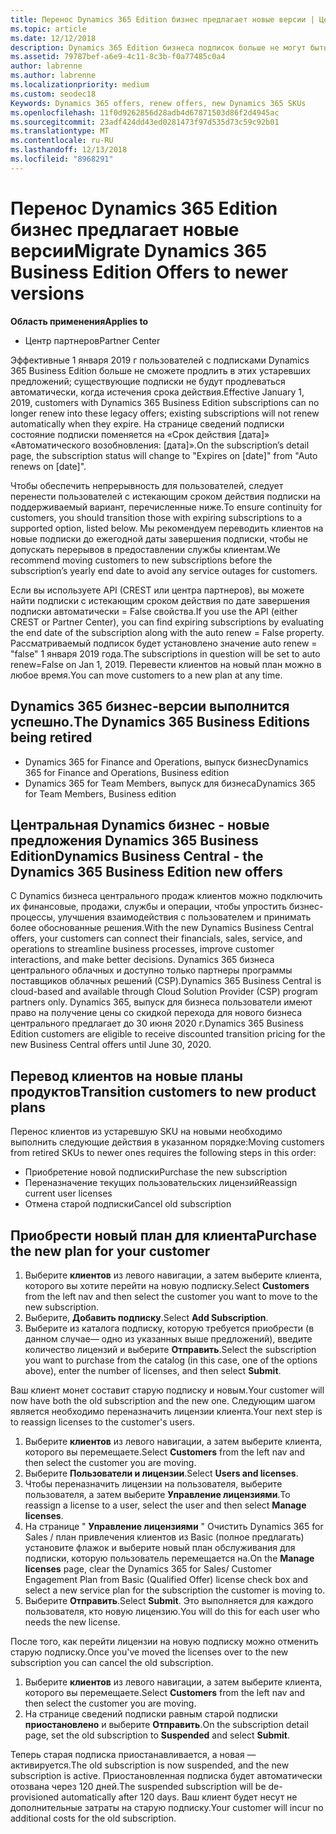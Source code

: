 ```yaml
---
title: Перенос Dynamics 365 Edition бизнес предлагает новые версии | Центр партнеров
ms.topic: article
ms.date: 12/12/2018
description: Dynamics 365 Edition бизнеса подписок больше не могут быть обновлены.
ms.assetid: 79787bef-a6e9-4c11-8c3b-f0a77485c0a4
author: labrenne
ms.author: labrenne
ms.localizationpriority: medium
ms.custom: seodec18
Keywords: Dynamics 365 offers, renew offers, new Dynamics 365 SKUs
ms.openlocfilehash: 11f0d9262856d28adb4d67871503d86f2d4945ac
ms.sourcegitcommit: 23adf424dd43ed0281473f97d535d73c59c92b01
ms.translationtype: MT
ms.contentlocale: ru-RU
ms.lasthandoff: 12/13/2018
ms.locfileid: "8968291"
---
```

# <a name="migrate-dynamics-365-business-edition-offers-to-newer-versions"></a><span data-ttu-id="41074-103">Перенос Dynamics 365 Edition бизнес предлагает новые версии</span><span class="sxs-lookup"><span data-stu-id="41074-103">Migrate Dynamics 365 Business Edition Offers to newer versions</span></span> 

**<span data-ttu-id="41074-104">Область применения</span><span class="sxs-lookup"><span data-stu-id="41074-104">Applies to</span></span>**

- <span data-ttu-id="41074-105">Центр партнеров</span><span class="sxs-lookup"><span data-stu-id="41074-105">Partner Center</span></span>

<span data-ttu-id="41074-106">Эффективные 1 января 2019 г пользователей с подписками Dynamics 365 Business Edition больше не сможете продлить в этих устаревших предложений; существующие подписки не будут продлеваться автоматически, когда истечения срока действия.</span><span class="sxs-lookup"><span data-stu-id="41074-106">Effective January 1, 2019, customers with Dynamics 365 Business Edition subscriptions can no longer renew into these legacy offers; existing subscriptions will not renew automatically when they expire.</span></span> <span data-ttu-id="41074-107">На странице сведений подписки состояние подписки поменяется на «Срок действия [дата]» «Автоматического возобновления: [дата]».</span><span class="sxs-lookup"><span data-stu-id="41074-107">On the subscription’s detail page, the subscription status will change to "Expires on [date]" from "Auto renews on [date]".</span></span>

<span data-ttu-id="41074-108">Чтобы обеспечить непрерывность для пользователей, следует перенести пользователей с истекающим сроком действия подписки на поддерживаемый вариант, перечисленные ниже.</span><span class="sxs-lookup"><span data-stu-id="41074-108">To ensure continuity for customers, you should transition those with expiring subscriptions to a supported option, listed below.</span></span> <span data-ttu-id="41074-109">Мы рекомендуем переводить клиентов на новые подписки до ежегодной даты завершения подписки, чтобы не допускать перерывов в предоставлении службы клиентам.</span><span class="sxs-lookup"><span data-stu-id="41074-109">We recommend moving customers to new subscriptions before the subscription’s yearly end date to avoid any service outages for customers.</span></span>

<span data-ttu-id="41074-110">Если вы используете API (CREST или центра партнеров), вы можете найти подписки с истекающим сроком действия по дате завершения подписки автоматически = False свойства.</span><span class="sxs-lookup"><span data-stu-id="41074-110">If you use the API (either CREST or Partner Center), you can find expiring subscriptions by evaluating the end date of the subscription along with the auto renew = False property.</span></span> <span data-ttu-id="41074-111">Рассматриваемый подписок будет установлено значение auto renew = "false" 1 января 2019 года.</span><span class="sxs-lookup"><span data-stu-id="41074-111">The subscriptions in question will be set to auto renew=False on Jan 1, 2019.</span></span> <span data-ttu-id="41074-112">Перевести клиентов на новый план можно в любое время.</span><span class="sxs-lookup"><span data-stu-id="41074-112">You can move customers to a new plan at any time.</span></span> 

## <a name="the-dynamics-365-business-editions-being-retired"></a><span data-ttu-id="41074-113">Dynamics 365 бизнес-версии выполнится успешно.</span><span class="sxs-lookup"><span data-stu-id="41074-113">The Dynamics 365 Business Editions being retired</span></span>

- <span data-ttu-id="41074-114">Dynamics 365 for Finance and Operations, выпуск бизнес</span><span class="sxs-lookup"><span data-stu-id="41074-114">Dynamics 365 for Finance and Operations, Business edition</span></span>
- <span data-ttu-id="41074-115">Dynamics 365 for Team Members, выпуск для бизнеса</span><span class="sxs-lookup"><span data-stu-id="41074-115">Dynamics 365 for Team Members, Business edition</span></span>

## <a name="dynamics-business-central---the-dynamics-365-business-edition-new-offers"></a><span data-ttu-id="41074-116">Центральная Dynamics бизнес - новые предложения Dynamics 365 Business Edition</span><span class="sxs-lookup"><span data-stu-id="41074-116">Dynamics Business Central - the Dynamics 365 Business Edition new offers</span></span>

<span data-ttu-id="41074-117">С Dynamics бизнеса центрального продаж клиентов можно подключить их финансовые, продажи, службы и операции, чтобы упростить бизнес-процессы, улучшения взаимодействия с пользователем и принимать более обоснованные решения.</span><span class="sxs-lookup"><span data-stu-id="41074-117">With the new Dynamics Business Central offers, your customers can connect their financials, sales, service, and operations to streamline business processes, improve customer interactions, and make better decisions.</span></span> <span data-ttu-id="41074-118">Dynamics 365 бизнеса центрального облачных и доступно только партнеры программы поставщиков облачных решений (CSP).</span><span class="sxs-lookup"><span data-stu-id="41074-118">Dynamics 365 Business Central is cloud-based and available through Cloud Solution Provider (CSP) program partners only.</span></span>
<span data-ttu-id="41074-119">Dynamics 365, выпуск для бизнеса пользователи имеют право на получение цены со скидкой перехода для нового бизнеса центрального предлагает до 30 июня 2020 г.</span><span class="sxs-lookup"><span data-stu-id="41074-119">Dynamics 365 Business Edition customers are eligible to receive discounted transition pricing for the new Business Central offers until June 30, 2020.</span></span>

## <a name="transition-customers-to-new-product-plans"></a><span data-ttu-id="41074-120">Перевод клиентов на новые планы продуктов</span><span class="sxs-lookup"><span data-stu-id="41074-120">Transition customers to new product plans</span></span>

 <span data-ttu-id="41074-121">Перенос клиентов из устаревшую SKU на новыми необходимо выполнить следующие действия в указанном порядке:</span><span class="sxs-lookup"><span data-stu-id="41074-121">Moving customers from retired SKUs to newer ones requires the following steps in this order:</span></span>

- <span data-ttu-id="41074-122">Приобретение новой подписки</span><span class="sxs-lookup"><span data-stu-id="41074-122">Purchase the new subscription</span></span>
- <span data-ttu-id="41074-123">Переназначение текущих пользовательских лицензий</span><span class="sxs-lookup"><span data-stu-id="41074-123">Reassign current user licenses</span></span>
- <span data-ttu-id="41074-124">Отмена старой подписки</span><span class="sxs-lookup"><span data-stu-id="41074-124">Cancel old subscription</span></span>

## <a name="purchase-the-new-plan-for-your-customer"></a><span data-ttu-id="41074-125">Приобрести новый план для клиента</span><span class="sxs-lookup"><span data-stu-id="41074-125">Purchase the new plan for your customer</span></span>

1. <span data-ttu-id="41074-126">Выберите **клиентов** из левого навигации, а затем выберите клиента, которого вы хотите перейти на новую подписку.</span><span class="sxs-lookup"><span data-stu-id="41074-126">Select **Customers** from the left nav and then select the customer you want to move to the new subscription.</span></span>
2. <span data-ttu-id="41074-127">Выберите, **Добавить подписку**.</span><span class="sxs-lookup"><span data-stu-id="41074-127">Select **Add Subscription**.</span></span>
3. <span data-ttu-id="41074-128">Выберите из каталога подписку, которую требуется приобрести (в данном случае— одно из указанных выше предложений), введите количество лицензий и выберите **Отправить**.</span><span class="sxs-lookup"><span data-stu-id="41074-128">Select the subscription you want to purchase from the catalog (in this case, one of the options above), enter the number of licenses, and then select **Submit**.</span></span> 

<span data-ttu-id="41074-129">Ваш клиент монет составит старую подписку и новым.</span><span class="sxs-lookup"><span data-stu-id="41074-129">Your customer will now have both the old subscription and the new one.</span></span> <span data-ttu-id="41074-130">Следующим шагом является необходимо переназначить лицензии клиента.</span><span class="sxs-lookup"><span data-stu-id="41074-130">Your next step is to reassign licenses to the customer's users.</span></span>

1. <span data-ttu-id="41074-131">Выберите **клиентов** из левого навигации, а затем выберите клиента, которого вы перемещаете.</span><span class="sxs-lookup"><span data-stu-id="41074-131">Select **Customers** from the left nav and then select the customer you are moving.</span></span>
2. <span data-ttu-id="41074-132">Выберите **Пользователи и лицензии**.</span><span class="sxs-lookup"><span data-stu-id="41074-132">Select **Users and licenses**.</span></span>
3. <span data-ttu-id="41074-133">Чтобы переназначить лицензии на пользователя, выберите пользователя, а затем выберите **Управление лицензиями**.</span><span class="sxs-lookup"><span data-stu-id="41074-133">To reassign a license to a user, select the user and then select **Manage licenses**.</span></span> 
4. <span data-ttu-id="41074-134">На странице " **Управление лицензиями** " Очистить Dynamics 365 for Sales / план привлечения клиентов из Basic (полное предлагать) установите флажок и выберите новый план обслуживания для подписки, которую пользователь перемещается на.</span><span class="sxs-lookup"><span data-stu-id="41074-134">On the **Manage licenses** page, clear the Dynamics 365 for Sales/ Customer Engagement Plan from Basic (Qualified Offer) license check box and select a new service plan for the subscription the customer is moving to.</span></span> 
5. <span data-ttu-id="41074-135">Выберите **Отправить**.</span><span class="sxs-lookup"><span data-stu-id="41074-135">Select **Submit**.</span></span> <span data-ttu-id="41074-136">Это выполняется для каждого пользователя, кто новую лицензию.</span><span class="sxs-lookup"><span data-stu-id="41074-136">You will do this for each user who needs the new license.</span></span> 

<span data-ttu-id="41074-137">После того, как перейти лицензии на новую подписку можно отменить старую подписку.</span><span class="sxs-lookup"><span data-stu-id="41074-137">Once you've moved the licenses over to the new subscription you can cancel the old subscription.</span></span> 

1. <span data-ttu-id="41074-138">Выберите **клиентов** из левого навигации, а затем выберите клиента, которого вы перемещаете.</span><span class="sxs-lookup"><span data-stu-id="41074-138">Select **Customers** from the left nav and then select the customer you are moving.</span></span>
2. <span data-ttu-id="41074-139">На странице сведений подписки равным старой подписки **приостановлено** и выберите **Отправить**.</span><span class="sxs-lookup"><span data-stu-id="41074-139">On the subscription detail page, set the old subscription to **Suspended** and select **Submit**.</span></span>

<span data-ttu-id="41074-140">Теперь старая подписка приостанавливается, а новая — активируется.</span><span class="sxs-lookup"><span data-stu-id="41074-140">The old subscription is now suspended, and the new subscription is active.</span></span> <span data-ttu-id="41074-141">Приостановленная подписка будет автоматически отозвана через 120 дней.</span><span class="sxs-lookup"><span data-stu-id="41074-141">The suspended subscription will be de-provisioned automatically after 120 days.</span></span> <span data-ttu-id="41074-142">Ваш клиент будет несут не дополнительные затраты на старую подписку.</span><span class="sxs-lookup"><span data-stu-id="41074-142">Your customer will incur no additional costs for the old subscription.</span></span>